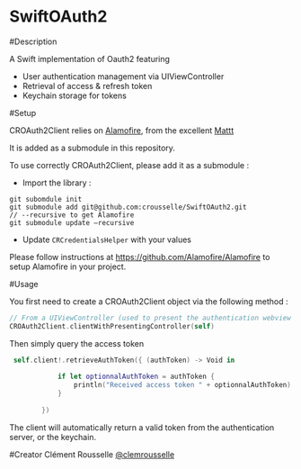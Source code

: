SwiftOAuth2
===========

#Description

A Swift implementation of Oauth2 featuring 

- User authentication management via UIViewController
- Retrieval of access & refresh token
- Keychain storage for tokens

#Setup

CROAuth2Client relies on [Alamofire](https://github.com/Alamofire/Alamofire), from the excellent [Mattt](https://github.com/mattt)

It is added as a submodule in this repository.

To use correctly CROAuth2Client, please add it as a submodule :

- Import the library :
```
git subomdule init 
git submodule add git@github.com:crousselle/SwiftOAuth2.git 
// --recursive to get Alamofire
git submodule update —recursive
```
- Update ```CRCredentialsHelper``` with your values 

Please follow instructions at https://github.com/Alamofire/Alamofire to setup Alamofire in your project.

#Usage 

You first need to create a CROAuth2Client object via the following method :

```swift
// From a UIViewController (used to present the authentication webview if necessary)
CROAuth2Client.clientWithPresentingController(self)
```

Then simply  query the access token 

```swift
 self.client!.retrieveAuthToken({ (authToken) -> Void in
            
            if let optionnalAuthToken = authToken {
                println("Received access token " + optionnalAuthToken)
            }
            
        })
```
The client will automatically return a valid token from the authentication server, or the keychain.

#Creator 
Clément Rousselle [@clemrousselle](https://twitter.com/clemrousselle)

